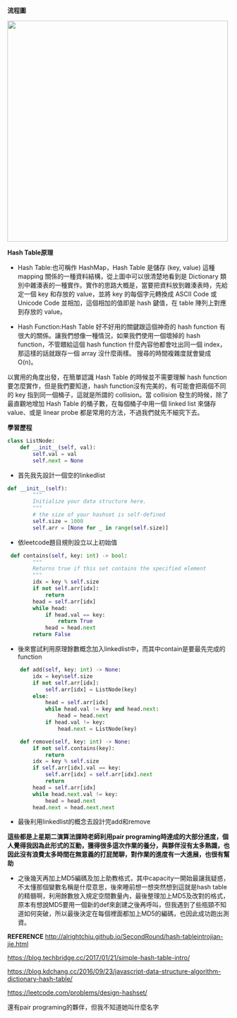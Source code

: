 **流程圖**




<img src='https://github.com/yen880405/yenlin/blob/master/image/hashtable.jpg' height=500 weight =500>





**Hash Table原理**

* Hash Table:也可稱作 HashMap，Hash Table 是儲存 (key, value) 這種 mapping 關係的一種資料結構，從上圖中可以很清楚地看到是 Dictionary 類別中雜湊表的一種實作。實作的思路大概是，當要把資料放到雜湊表時，先給定一個 key 和存放的 value，並將 key 的每個字元轉換成 ASCII Code 或 Unicode Code 並相加，這個相加的值即是 hash 鍵值，在 table 陣列上對應到存放的 value。

* Hash Function:Hash Table 好不好用的關鍵跟這個神奇的 hash function 有很大的關係。讓我們想像一種情況，如果我們使用一個壞掉的 hash function，不管餵給這個 hash function 什麼內容他都會吐出同一個 index，那這樣的話就跟存一個 array 沒什麼兩樣。 搜尋的時間複雜度就會變成 O(n)。

以實用的角度出發，在簡單認識 Hash Table 的時候並不需要理解 hash function 要怎麼實作，但是我們要知道，hash function沒有完美的，有可能會把兩個不同的 key 指到同一個桶子，這就是所謂的 collision。當 collision 發生的時候，除了最直觀地增加 Hash Table 的桶子數，在每個桶子中用一個 linked list 來儲存 value、或是 linear probe 都是常用的方法，不過我們就先不細究下去。


**學習歷程**

```python
class ListNode:
    def __init__(self, val):
        self.val = val
        self.next = None
```


* 首先我先設計一個空的linkedlist

```python
def __init__(self):
        """
        Initialize your data structure here.
        """
		# the size of your hashset is self-defined
        self.size = 1000
        self.arr = [None for _ in range(self.size)]
```

* 依leetcode題目規則設立以上初始值


```python
 def contains(self, key: int) -> bool:
        """
        Returns true if this set contains the specified element
        """
        idx = key % self.size
        if not self.arr[idx]:
            return
        head = self.arr[idx]
        while head:
            if head.val == key:
                return True
            head = head.next
        return False
```


* 後來嘗試利用原理餘數概念加入linkedlist中，而其中contain是要最先完成的function


```python
    def add(self, key: int) -> None:
        idx = key%self.size
        if not self.arr[idx]:
            self.arr[idx] = ListNode(key)
        else:
            head = self.arr[idx]
            while head.val != key and head.next:
                head = head.next
            if head.val != key:
                head.next = ListNode(key)

    def remove(self, key: int) -> None:
        if not self.contains(key):
            return
        idx = key % self.size
        if self.arr[idx].val == key:
            self.arr[idx] = self.arr[idx].next
            return
        head = self.arr[idx]
        while head.next.val != key:
            head = head.next
        head.next = head.next.next
```

* 最後利用linkedlist的概念去設計完add和remove

**這些都是上星期二演算法課時老師利用pair programing時達成的大部分進度，個人覺得我因為此形式的互動，獲得很多這次作業的養分，與夥伴沒有太多熟識，也因此沒有浪費太多時間在無意義的打屁閒聊，對作業的進度有一大進展，也很有幫助**

* 之後幾天再加上MD5編碼及加上助教格式，其中capacity一開始最讓我疑惑，不太懂那個變數名稱是什麼意思，後來睡前想一想突然想到這就是hash table的精髓啊，利用餘數放入規定空間數量內，最後整理加上MD5及改對的格式，原本有想說MD5要用一個新的def來創建之後再呼叫，但我遇到了些瓶頸不知道如何突破，所以最後決定在每個裡面都加上MD5的編碼，也因此成功跑出測資。

**REFERENCE**
http://alrightchiu.github.io/SecondRound/hash-tableintrojian-jie.html

https://blog.techbridge.cc/2017/01/21/simple-hash-table-intro/

https://blog.kdchang.cc/2016/09/23/javascript-data-structure-algorithm-dictionary-hash-table/

https://leetcode.com/problems/design-hashset/

還有pair programing的夥伴，但我不知道她叫什麼名字
